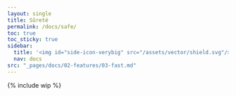 ```yaml
---
layout: single
title: Sûreté
permalink: /docs/safe/
toc: true
toc_sticky: true
sidebar:
  title: '<img id="side-icon-verybig" src="/assets/vector/shield.svg"/>Sûreté'
  nav: docs
src: "_pages/docs/02-features/03-fast.md"
---
```


<!-- TODO: Expliquer les cautions, le dépôt fiduciaire, la résolution des litiges et le soutien de la communauté. Préciser qu'il s'agit d'un projet expérimental et de développement précoce, à utiliser avec la plus grande prudence.. -->

{% include wip %}
